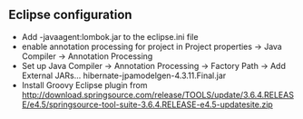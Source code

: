 
## Eclipse configuration

- Add -javaagent:lombok.jar to the eclipse.ini file
- enable annotation processing for project in Project properties -> Java Compiler -> Annotation Processing
- Set up Java Compiler -> Annotation Processing -> Factory Path -> Add External JARs... hibernate-jpamodelgen-4.3.11.Final.jar 
- Install Groovy Eclipse plugin from 
	http://download.springsource.com/release/TOOLS/update/3.6.4.RELEASE/e4.5/springsource-tool-suite-3.6.4.RELEASE-e4.5-updatesite.zip 

